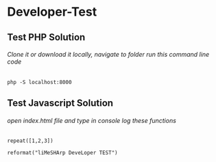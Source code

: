 # Developer-Test

## Test PHP Solution

###### Clone it or download it locally, navigate to folder run this command line code

```
php -S localhost:8000
```

## Test Javascript Solution

###### open index.html file and type in console log these functions

```
repeat([1,2,3])
```

```
reformat("liMeSHArp DeveLoper TEST")
```
